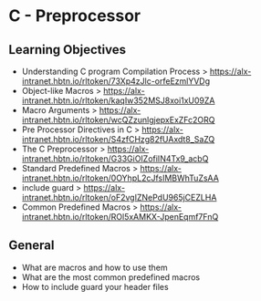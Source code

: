 # C - Preprocessor

## Learning Objectives

* Understanding C program Compilation Process > https://alx-intranet.hbtn.io/rltoken/73Xp4zJlc-orfeEzmlYVDg
* Object-like Macros > https://alx-intranet.hbtn.io/rltoken/kaqIw352MSJ8xoi1xU09ZA
* Macro Arguments > https://alx-intranet.hbtn.io/rltoken/wcQZzunlgjepxExZFc2ORQ
* Pre Processor Directives in C > https://alx-intranet.hbtn.io/rltoken/S4zfCHzg82fUAxdt8_SaZQ
* The C Preprocessor > https://alx-intranet.hbtn.io/rltoken/G33GiOIZofiIN4Tx9_acbQ
* Standard Predefined Macros > https://alx-intranet.hbtn.io/rltoken/0OYhpL2cJfsIMBWhTuZsAA
* include guard > https://alx-intranet.hbtn.io/rltoken/oF2vgIZNePdU965jCEZLHA
* Common Predefined Macros > https://alx-intranet.hbtn.io/rltoken/ROl5xAMKX-JpenEqmf7FnQ

## General

* What are macros and how to use them
* What are the most common predefined macros
* How to include guard your header files

